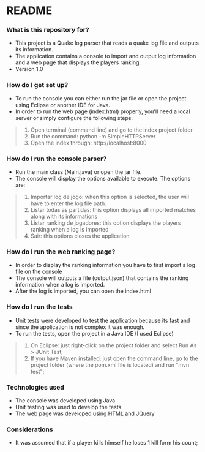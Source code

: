 # README #

### What is this repository for? ###

* This project is a Quake log parser that reads a quake log file and outputs its information.
* The application contains a console to import and output log information and a web page that displays the players ranking.
* Version 1.0

### How do I get set up? ###

* To run the console you can either run the jar file or open the project using Eclipse or another IDE for Java.
* In order to run the web page (index.html) properly, you'll need a local server or simply configure the following steps:
>1. Open terminal (command line) and go to the index project folder
>2. Run the command: python -m SimpleHTTPServer
>3. Open the index through: http://localhost:8000

### How do I run the console parser? ###

* Run the main class (Main.java) or open the jar file.
* The console will display the options available to execute. The options are:
>1. Importar log de jogo: when this option is selected, the user will have to enter the log file path.
>2. Listar todas as partidas: this option displays all imported matches along with its informations
>3. Listar ranking de jogadores: this option displays the players ranking when a log is imported
>4. Sair: this options closes the application

### How do I run the web ranking page? ###

* In order to display the ranking information you have to first import a log file on the console
* The console will outputs a file (output.json) that contains the ranking information when a log is imported.
* After the log is imported, you can open the index.html

### How do I run the tests ###

* Unit tests were developed to test the application because its fast and since the application is not complex it was enough.
* To run the tests, open the project in a Java IDE (I used Eclipse)
> 1. On Eclipse: just right-click on the project folder and select Run As > JUnit Test;
> 2. If you have Maven installed: just open the command line, go to the project folder (where the pom.xml file is located) and run "mvn test";

### Technologies used ###

* The console was developed using Java
* Unit testing was used to develop the tests
* The web page was developed using HTML and JQuery

### Considerations ###

* It was assumed that if a player kills himself he loses 1 kill form his count;